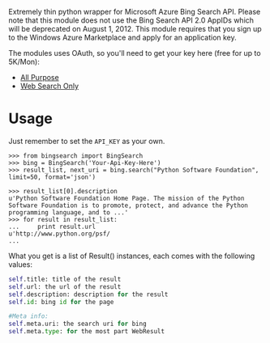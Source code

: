 Extremely thin python wrapper for Microsoft Azure Bing Search API. Please note that this module does not use the Bing Search API 2.0 AppIDs which will be deprecated on August 1, 2012. This module requires that you sign up to the Windows Azure Marketplace and apply for an application key.

The modules uses OAuth, so you'll need to get your key here (free for up to 5K/Mon):
* [All Purpose](https://datamarket.azure.com/dataset/5BA839F1-12CE-4CCE-BF57-A49D98D29A44)
* [Web Search Only](https://datamarket.azure.com/dataset/8818F55E-2FE5-4CE3-A617-0B8BA8419F65)

Usage
=====

Just remember to set the `API_KEY` as your own.

    >>> from bingsearch import BingSearch
    >>> bing = BingSearch('Your-Api-Key-Here')
    >>> result_list, next_uri = bing.search("Python Software Foundation", limit=50, format='json')

    >>> result_list[0].description
    u'Python Software Foundation Home Page. The mission of the Python Software Foundation is to promote, protect, and advance the Python programming language, and to ...'
    >>> for result in result_list:
    ...     print result.url
    u'http://www.python.org/psf/
    ...
    
What you get is a list of Result() instances, each comes with the following values:
    
```py
self.title: title of the result
self.url: the url of the result
self.description: description for the result
self.id: bing id for the page

#Meta info:
self.meta.uri: the search uri for bing
self.meta.type: for the most part WebResult
```
    
